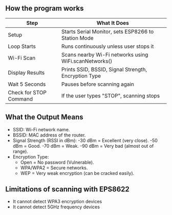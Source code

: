 ## How the program works

| Step | What It Does |
| ---- | -------------|
| Setup | Starts Serial Monitor, sets ESP8266 to Station Mode |
| Loop Starts | Runs continuously unless user stops it |
| Wi-Fi Scan | Scans nearby Wi-Fi networks using WiFi.scanNetworks() |
| Display Results | Prints SSID, BSSID, Signal Strength, Encryption Type |
| Wait 5 Seconds | Pauses before scanning again |
| Check for STOP Command | If the user types "STOP", scanning stops |

## What the Output Means

- SSID: Wi-Fi network name.
- BSSID: MAC address of the router.
- Signal Strength (RSSI in dBm):
    -30 dBm = Excellent (very close).
    -50 dBm = Good.
    -70 dBm = Weak.
    -90 dBm = Very bad (almost out of range).
- Encryption Type:
    - Open = No password (Vulnerable).
    - WPA/WPA2 = Secure networks.
    - WEP = Very weak encryption (can be cracked easily).

## Limitations of scanning with EPS8622

- It cannot detect WPA3 encryption devices
- It cannot detect 5GHz frequency devices
